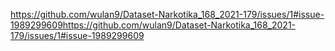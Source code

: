 https://github.com/wulan9/Dataset-Narkotika_168_2021-179/issues/1#issue-1989299609https://github.com/wulan9/Dataset-Narkotika_168_2021-179/issues/1#issue-1989299609
